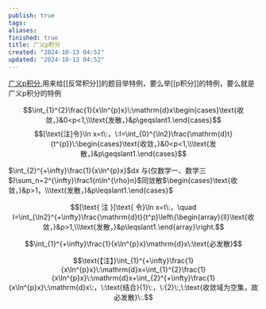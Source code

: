 ```yaml
---
publish: true
tags: 
aliases: 
finished: true
title: 广义p积分
created: "2024-10-13 04:52"
updated: "2024-10-13 04:52"
---
```

[广义p积分](https://www.bilibili.com/video/BV19FWDeEEkQ?t=62.0&p=4),用来给[[反常积分]]的题目举特例，要么举[[p积分]]的特例，要么就是广义p积分的特例

$$\int_{1}^{2}\frac{1}{x\ln^{p}x}\:\mathrm{d}x\begin{cases}\text{收敛，}&0<p<1,\\\text{发散，}&p\geqslant1.\end{cases}$$
$$[\text{注]令}\ln x=t\:，\:I=\int_{0}^{\ln2}\frac{\mathrm{d}t}{t^{p}}\:\begin{cases}\text{收敛，}&0<p<1,\\\text{发散，}&p\geqslant1.\end{cases}$$

$\int_{2}^{+\infty}\frac{1}{x\ln^{p}x}$d$x$ 与(仅数学一、数学三$)\sum_n=2^{\infty}\frac1{n\ln^{\rho}n}$同敛散$\begin{cases}\text{收敛，}&p>1，\\\text{发散，}&p\leqslant1.\end{cases}$

$$[\text{ 注 }]\text{ 令}\ln x=t\:，\quad I=\int_{\ln2}^{+\infty}\frac{\mathrm{d}t}{t^p}\left\{\begin{array}{ll}\text{收敛，}&p>1,\\\text{发散，}&p\leqslant1.\end{array}\right.$$

$$\int_{1}^{+\infty}\frac{1}{x\ln^{p}x}\mathrm{d}x\:\text{必发散}$$

$$\text{【注】}\int_{1}^{+\infty}\frac{1}{x\ln^{p}x}\:\mathrm{d}x=\int_{1}^{2}\frac{1}{x\ln^{p}x}\:\mathrm{d}x+\int_{2}^{+\infty}\frac{1}{x\ln^{p}x}\:\mathrm{d}x\:，\:\text{结合}{1}\:，\:{2}\:,\:\text{收敛域为空集，故必发散}\:.$$